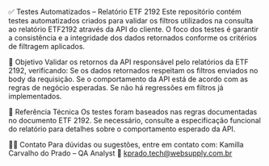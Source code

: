✅ Testes Automatizados – Relatório ETF 2192
Este repositório contém testes automatizados criados para validar os filtros utilizados na consulta ao relatório ETF2192 através da API do cliente. 
O foco dos testes é garantir a consistência e a integridade dos dados retornados conforme os critérios de filtragem aplicados.

📌 Objetivo
Validar os retornos da API responsável pelo relatórios da ETF 2192, verificando:
Se os dados retornados respeitam os filtros enviados no body da requisição.
Se o comportamento da API está de acordo com as regras de negócio esperadas.
Se não há regressões em filtros já implementados.

📄 Referência Técnica
Os testes foram baseados nas regras documentadas no documento ETF 2192. 
Se necessário, consulte a especificação funcional do relatório para detalhes sobre o comportamento esperado da API.

👩‍💻 Contato
Para dúvidas ou sugestões, entre em contato com:
Kamilla Carvalho do Prado – QA Analyst
📧 kprado.tech@websupply.com.br
